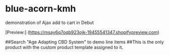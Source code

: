 # blue-acorn-kmh
demonstration of Ajax add to cart in Debut

[Preview:]  (https://msay6q7oqb923ojk-19455541347.shopifypreview.com)

##Search "Age Adapting CBD System" to demo line items
##This is the only product with the custom product template assigned to it.


